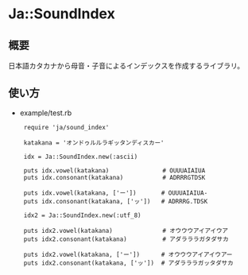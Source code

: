 # Ja::SoundIndex

## 概要
日本語カタカナから母音・子音によるインデックスを作成するライブラリ。

## 使い方
 * example/test.rb

        require 'ja/sound_index'
        
        katakana = 'オンドゥルルラギッタンディスカー'
        
        idx = Ja::SoundIndex.new(:ascii)
        
        puts idx.vowel(katakana)               # OUUUAIAIUA
        puts idx.consonant(katakana)           # ADRRRGTDSK
        
        puts idx.vowel(katakana, ['ー'])       # OUUUAIAIUA-
        puts idx.consonant(katakana, ['ッ'])   # ADRRRG.TDSK
        
        idx2 = Ja::SoundIndex.new(:utf_8)
        
        puts idx2.vowel(katakana)              # オウウウアイアイウア
        puts idx2.consonant(katakana)          # アダラララガタダサカ
        
        puts idx2.vowel(katakana, ['ー'])      # オウウウアイアイウアー
        puts idx2.consonant(katakana, ['ッ'])  # アダラララガッタダサカ
